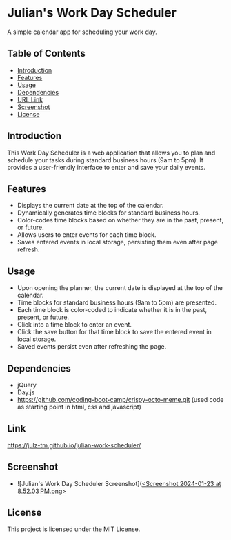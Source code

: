 # Julian's Work Day Scheduler

A simple calendar app for scheduling your work day.

## Table of Contents

- [Introduction](#introduction)
- [Features](#features)
- [Usage](#usage)
- [Dependencies](#dependencies)
- [URL Link](#link)
- [Screenshot](#screenshot)
- [License](#license)

## Introduction

This Work Day Scheduler is a web application that allows you to plan and schedule your tasks during standard business hours (9am to 5pm). It provides a user-friendly interface to enter and save your daily events.

## Features

- Displays the current date at the top of the calendar.
- Dynamically generates time blocks for standard business hours.
- Color-codes time blocks based on whether they are in the past, present, or future.
- Allows users to enter events for each time block.
- Saves entered events in local storage, persisting them even after page refresh.

## Usage
- Upon opening the planner, the current date is displayed at the top of the calendar.
- Time blocks for standard business hours (9am to 5pm) are presented.
- Each time block is color-coded to indicate whether it is in the past, present, or future.
- Click into a time block to enter an event.
- Click the save button for that time block to save the entered event in local storage.
- Saved events persist even after refreshing the page.

## Dependencies
- jQuery
- Day.js
- https://github.com/coding-boot-camp/crispy-octo-meme.git (used code as starting point in html, css and javascript)

## Link
https://julz-tm.github.io/julian-work-scheduler/

## Screenshot
- ![Julian's Work Day Scheduler Screenshot]([<Screenshot 2024-01-23 at 8.52.03 PM.png>](https://github.com/julz-tm/julian-work-scheduler/blob/main/assets/Screenshot%202024-01-23%20at%208.52.03%E2%80%AFPM.png#:~:text=assets-,Screenshot,-2024%2D01%2D23)

## License
This project is licensed under the MIT License.
